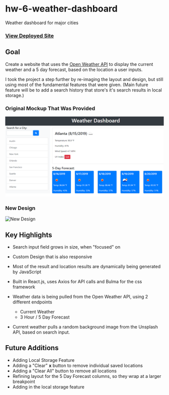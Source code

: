 # hw-6-weather-dashboard
Weather dashboard for major cities

### [View Deployed Site](https://weatherforecastreact.netlify.app)


## Goal 
Create a website that uses the [Open Weather API](https://openweathermap.org/api) to display the current weather and a 5 day forecast, based on the location a user inputs.

I took the project a step further by re-imaging the layout and design, but still using most of the fundamental features that were given. (Main future feature will be to add a search history that store's it's search results in local storage.)

### Original Mockup That Was Provided 
![Original Mockup](./assets/06-server-side-apis-homework-demo.png)

### New Design
![New Design](./assets/img/weather-dashboard.gif)

## Key Highlights 
* Search input field grows in size, when "focused" on

* Custom Design that is also responsive 

* Most of the result and location results are dynamically being generated by JavaScript

* Built in React.js, uses Axios for API calls and Bulma for the css framework

* Weather data is being pulled from the Open Weather API, using 2 different endpoints
    * Current Weather 
    * 3 Hour / 5 Day Forecast 

* Current weather pulls a random background image from the Unsplash API, based on search input.


## Future Additions
* Adding Local Storage Feature
* Adding a "Clear" **x** button to remove individual saved locations 
* Adding a "Clear All" button to remove all locations
* Refining layout for the 5 Day Forecast columns, so they wrap at a larger breakpoint 
* Adding in the local storage feature

